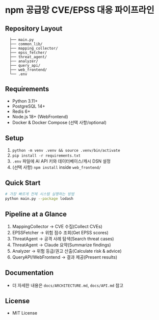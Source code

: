 # npm 공급망 CVE/EPSS 대응 파이프라인

## Repository Layout
```
  ├── main.py
  ├── common_lib/
  ├── mapping_collector/
  ├── epss_fetcher/
  ├── threat_agent/
  ├── analyzer/
  ├── query_api/
  ├── web_frontend/
  └── .env
```

## Requirements
- Python 3.11+
- PostgreSQL 14+
- Redis 6+
- Node.js 18+ (WebFrontend)
- Docker & Docker Compose (선택 사항/optional)

## Setup
1. `python -m venv .venv && source .venv/bin/activate`
2. `pip install -r requirements.txt`
3. `.env` 파일에 AI API 키와 데이터베이스/캐시 DSN 설정
4. (선택 사항) `npm install` inside `web_frontend/`

## Quick Start
```bash
# 가장 빠르게 전체 시스템 실행하는 방법
python main.py --package lodash
```

## Pipeline at a Glance
1. MappingCollector → CVE 수집(Collect CVEs)
2. EPSSFetcher → 위험 점수 조회(Get EPSS scores)
3. ThreatAgent → 공격 사례 탐색(Search threat cases)
4. ThreatAgent → Claude 요약(Summarize findings)
5. Analyzer → 위험 등급/권고 산출(Calculate risk & advice)
6. QueryAPI/WebFrontend → 결과 제공(Present results)

## Documentation
- 더 자세한 내용은 `docs/ARCHITECTURE.md`, `docs/API.md` 참고

## License
- MIT License
